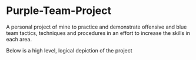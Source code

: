 # Purple-Team-Project
A personal project of mine to practice and demonstrate offensive and blue team tactics, techniques and procedures in an effort to increase the skills in each area.

Below is a high level, logical depiction of the project


